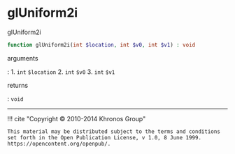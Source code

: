 # glUniform2i
glUniform2i

```php
function glUniform2i(int $location, int $v0, int $v1) : void
```

arguments

:    1. `int` `$location` 
    2. `int` `$v0` 
    3. `int` `$v1` 

returns

:    `void` 

---
     

!!! cite "Copyright © 2010-2014 Khronos Group"

    This material may be distributed subject to the terms and conditions set forth in the Open Publication License, v 1.0, 8 June 1999. https://opencontent.org/openpub/.